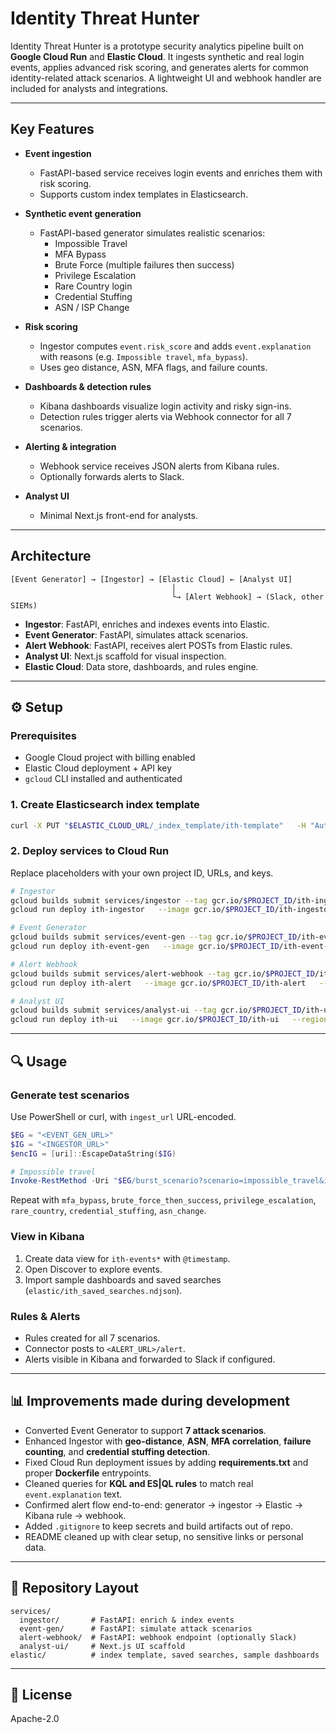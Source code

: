 # Identity Threat Hunter

Identity Threat Hunter is a prototype security analytics pipeline built on **Google Cloud Run** and **Elastic Cloud**. It ingests synthetic and real login events, applies advanced risk scoring, and generates alerts for common identity-related attack scenarios. A lightweight UI and webhook handler are included for analysts and integrations.

---

## Key Features

- **Event ingestion**  
  - FastAPI-based service receives login events and enriches them with risk scoring.  
  - Supports custom index templates in Elasticsearch.  

- **Synthetic event generation**  
  - FastAPI-based generator simulates realistic scenarios:
    - Impossible Travel  
    - MFA Bypass  
    - Brute Force (multiple failures then success)  
    - Privilege Escalation  
    - Rare Country login  
    - Credential Stuffing  
    - ASN / ISP Change  

- **Risk scoring**  
  - Ingestor computes `event.risk_score` and adds `event.explanation` with reasons (e.g. `Impossible travel`, `mfa_bypass`).  
  - Uses geo distance, ASN, MFA flags, and failure counts.  

- **Dashboards & detection rules**  
  - Kibana dashboards visualize login activity and risky sign-ins.  
  - Detection rules trigger alerts via Webhook connector for all 7 scenarios.  

- **Alerting & integration**  
  - Webhook service receives JSON alerts from Kibana rules.  
  - Optionally forwards alerts to Slack.  

- **Analyst UI**  
  - Minimal Next.js front-end for analysts.  

---

##  Architecture

```
[Event Generator] → [Ingestor] → [Elastic Cloud] ← [Analyst UI]
                                    │
                                    └→ [Alert Webhook] → (Slack, other SIEMs)
```

- **Ingestor**: FastAPI, enriches and indexes events into Elastic.  
- **Event Generator**: FastAPI, simulates attack scenarios.  
- **Alert Webhook**: FastAPI, receives alert POSTs from Elastic rules.  
- **Analyst UI**: Next.js scaffold for visual inspection.  
- **Elastic Cloud**: Data store, dashboards, and rules engine.  

---

## ⚙️ Setup

### Prerequisites
- Google Cloud project with billing enabled  
- Elastic Cloud deployment + API key  
- `gcloud` CLI installed and authenticated  

### 1. Create Elasticsearch index template
```bash
curl -X PUT "$ELASTIC_CLOUD_URL/_index_template/ith-template"   -H "Authorization: ApiKey $ELASTIC_API_KEY"   -H "Content-Type: application/json"   --data-binary @elastic/index_template.json
```

### 2. Deploy services to Cloud Run
Replace placeholders with your own project ID, URLs, and keys.

```bash
# Ingestor
gcloud builds submit services/ingestor --tag gcr.io/$PROJECT_ID/ith-ingestor
gcloud run deploy ith-ingestor   --image gcr.io/$PROJECT_ID/ith-ingestor   --region=us-central1 --allow-unauthenticated   --set-env-vars=ELASTIC_CLOUD_URL=<ELASTIC_URL>,ELASTIC_API_KEY=<ELASTIC_KEY>,ELASTIC_INDEX=ith-events

# Event Generator
gcloud builds submit services/event-gen --tag gcr.io/$PROJECT_ID/ith-event-gen
gcloud run deploy ith-event-gen   --image gcr.io/$PROJECT_ID/ith-event-gen   --region=us-central1 --allow-unauthenticated   --set-env-vars=INGEST_URL=<INGESTOR_URL>

# Alert Webhook
gcloud builds submit services/alert-webhook --tag gcr.io/$PROJECT_ID/ith-alert
gcloud run deploy ith-alert   --image gcr.io/$PROJECT_ID/ith-alert   --region=us-central1 --allow-unauthenticated   --set-env-vars=SLACK_WEBHOOK_URL=<optional>

# Analyst UI
gcloud builds submit services/analyst-ui --tag gcr.io/$PROJECT_ID/ith-ui
gcloud run deploy ith-ui   --image gcr.io/$PROJECT_ID/ith-ui   --region=us-central1 --allow-unauthenticated
```

---

## 🔍 Usage

### Generate test scenarios
Use PowerShell or curl, with `ingest_url` URL-encoded.

```powershell
$EG = "<EVENT_GEN_URL>"
$IG = "<INGESTOR_URL>"
$encIG = [uri]::EscapeDataString($IG)

# Impossible travel
Invoke-RestMethod -Uri "$EG/burst_scenario?scenario=impossible_travel&ingest_url=$encIG" -Method POST
```

Repeat with `mfa_bypass`, `brute_force_then_success`, `privilege_escalation`, `rare_country`, `credential_stuffing`, `asn_change`.

### View in Kibana
1. Create data view for `ith-events*` with `@timestamp`.  
2. Open Discover to explore events.  
3. Import sample dashboards and saved searches (`elastic/ith_saved_searches.ndjson`).  

### Rules & Alerts
- Rules created for all 7 scenarios.  
- Connector posts to `<ALERT_URL>/alert`.  
- Alerts visible in Kibana and forwarded to Slack if configured.  

---

## 📊 Improvements made during development

- Converted Event Generator to support **7 attack scenarios**.  
- Enhanced Ingestor with **geo-distance**, **ASN**, **MFA correlation**, **failure counting**, and **credential stuffing detection**.  
- Fixed Cloud Run deployment issues by adding **requirements.txt** and proper **Dockerfile** entrypoints.  
- Cleaned queries for **KQL and ES|QL rules** to match real `event.explanation` text.  
- Confirmed alert flow end-to-end: generator → ingestor → Elastic → Kibana rule → webhook.  
- Added `.gitignore` to keep secrets and build artifacts out of repo.  
- README cleaned up with clear setup, no sensitive links or personal data.  

---

## 📂 Repository Layout
```
services/
  ingestor/       # FastAPI: enrich & index events
  event-gen/      # FastAPI: simulate attack scenarios
  alert-webhook/  # FastAPI: webhook endpoint (optionally Slack)
  analyst-ui/     # Next.js UI scaffold
elastic/          # index template, saved searches, sample dashboards
```

---

## 📜 License
Apache-2.0
